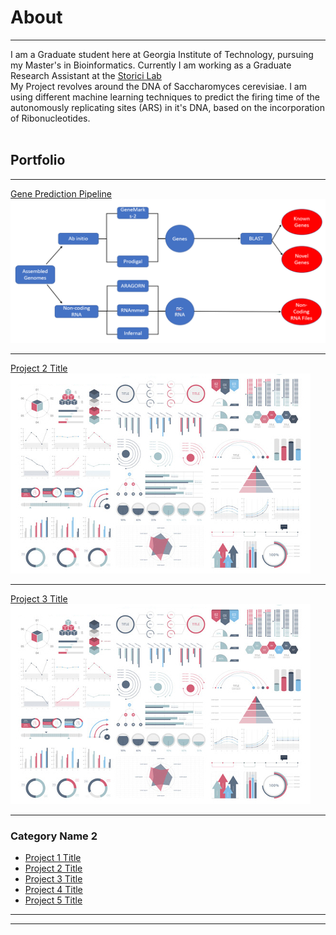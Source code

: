 # About 

---

I am a Graduate student here at Georgia Institute of Technology, pursuing my Master's in Bioinformatics. Currently I am working as a Graduate Research Assistant at the <a href="http://www.storicilab.gatech.edu/">Storici Lab</a>
<br>
My Project revolves around the DNA of Saccharomyces cerevisiae. I am using different machine learning techniques to predict the firing time of the autonomously replicating sites (ARS) in it's DNA, based on the incorporation of Ribonucleotides. 
<br><br>

## Portfolio

---
 
[Gene Prediction Pipeline](/Gene_Prediction)
<img src="images/Gene_Prediction_Pipeline.png?raw=true"/>

---
[Project 2 Title](/pdf/sample_presentation.pdf)
<img src="images/dummy_thumbnail.jpg?raw=true"/>

---
[Project 3 Title](http://example.com/)
<img src="images/dummy_thumbnail.jpg?raw=true"/>

---

### Category Name 2

- [Project 1 Title](http://example.com/)
- [Project 2 Title](http://example.com/)
- [Project 3 Title](http://example.com/)
- [Project 4 Title](http://example.com/)
- [Project 5 Title](http://example.com/)

---




---

